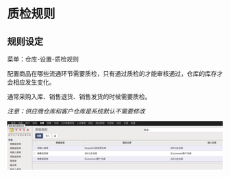 # 质检规则

## 规则设定

菜单：仓库-设置-质检规则

配置商品在哪些流通环节需要质检，只有通过质检的才能审核通过，仓库的库存才会相应发生变化。

通常采购入库、销售退货、销售发货的时候需要质检。

*注意：供应商仓库和客户仓库是系统默认不需要修改*

![](qc_rule.png)